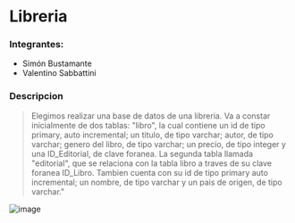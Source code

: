 # Libreria

### Integrantes: 
+ Simón Bustamante
+ Valentino Sabbattini

### Descripcion
>Elegimos realizar una base de datos de una libreria. Va a constar inicialmente de dos tablas: "libro", la cual contiene un id de tipo primary, auto incremental; un titulo, de tipo varchar; autor, de tipo varchar; genero del libro, de tipo varchar; un precio, de tipo integer y una ID_Editorial, de clave foranea. La segunda tabla llamada "editorial", que se relaciona con la tabla libro a traves de su clave foranea ID_Libro. Tambien cuenta con su id de tipo primary auto incremental; un nombre, de tipo varchar y un pais de origen, de tipo varchar."

![image](https://github.com/user-attachments/assets/c0122dbb-8524-4677-86b3-76f05fa1a35e)


